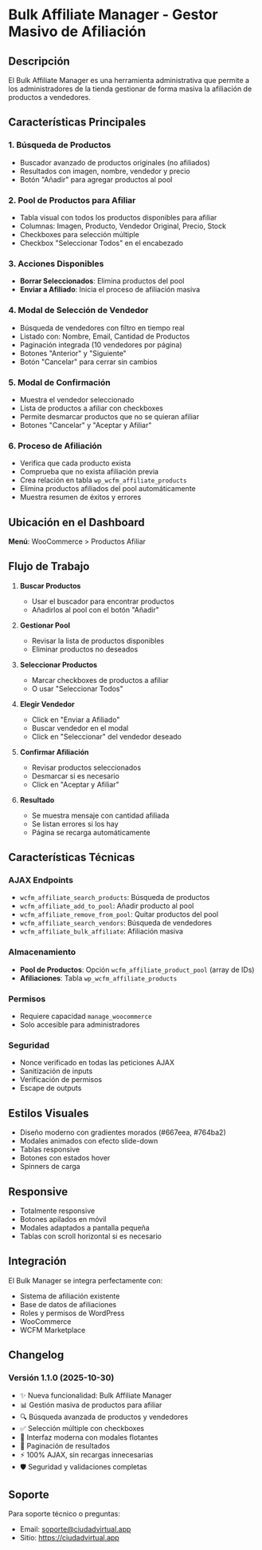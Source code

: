 # Bulk Affiliate Manager - Gestor Masivo de Afiliación

## Descripción

El Bulk Affiliate Manager es una herramienta administrativa que permite a los administradores de la tienda gestionar de forma masiva la afiliación de productos a vendedores.

## Características Principales

### 1. **Búsqueda de Productos**
- Buscador avanzado de productos originales (no afiliados)
- Resultados con imagen, nombre, vendedor y precio
- Botón "Añadir" para agregar productos al pool

### 2. **Pool de Productos para Afiliar**
- Tabla visual con todos los productos disponibles para afiliar
- Columnas: Imagen, Producto, Vendedor Original, Precio, Stock
- Checkboxes para selección múltiple
- Checkbox "Seleccionar Todos" en el encabezado

### 3. **Acciones Disponibles**
- **Borrar Seleccionados**: Elimina productos del pool
- **Enviar a Afiliado**: Inicia el proceso de afiliación masiva

### 4. **Modal de Selección de Vendedor**
- Búsqueda de vendedores con filtro en tiempo real
- Listado con: Nombre, Email, Cantidad de Productos
- Paginación integrada (10 vendedores por página)
- Botones "Anterior" y "Siguiente"
- Botón "Cancelar" para cerrar sin cambios

### 5. **Modal de Confirmación**
- Muestra el vendedor seleccionado
- Lista de productos a afiliar con checkboxes
- Permite desmarcar productos que no se quieran afiliar
- Botones "Cancelar" y "Aceptar y Afiliar"

### 6. **Proceso de Afiliación**
- Verifica que cada producto exista
- Comprueba que no exista afiliación previa
- Crea relación en tabla `wp_wcfm_affiliate_products`
- Elimina productos afiliados del pool automáticamente
- Muestra resumen de éxitos y errores

## Ubicación en el Dashboard

**Menú**: WooCommerce > Productos Afiliar

## Flujo de Trabajo

1. **Buscar Productos**
   - Usar el buscador para encontrar productos
   - Añadirlos al pool con el botón "Añadir"

2. **Gestionar Pool**
   - Revisar la lista de productos disponibles
   - Eliminar productos no deseados

3. **Seleccionar Productos**
   - Marcar checkboxes de productos a afiliar
   - O usar "Seleccionar Todos"

4. **Elegir Vendedor**
   - Click en "Enviar a Afiliado"
   - Buscar vendedor en el modal
   - Click en "Seleccionar" del vendedor deseado

5. **Confirmar Afiliación**
   - Revisar productos seleccionados
   - Desmarcar si es necesario
   - Click en "Aceptar y Afiliar"

6. **Resultado**
   - Se muestra mensaje con cantidad afiliada
   - Se listan errores si los hay
   - Página se recarga automáticamente

## Características Técnicas

### AJAX Endpoints

- `wcfm_affiliate_search_products`: Búsqueda de productos
- `wcfm_affiliate_add_to_pool`: Añadir producto al pool
- `wcfm_affiliate_remove_from_pool`: Quitar productos del pool
- `wcfm_affiliate_search_vendors`: Búsqueda de vendedores
- `wcfm_affiliate_bulk_affiliate`: Afiliación masiva

### Almacenamiento

- **Pool de Productos**: Opción `wcfm_affiliate_product_pool` (array de IDs)
- **Afiliaciones**: Tabla `wp_wcfm_affiliate_products`

### Permisos

- Requiere capacidad `manage_woocommerce`
- Solo accesible para administradores

### Seguridad

- Nonce verificado en todas las peticiones AJAX
- Sanitización de inputs
- Verificación de permisos
- Escape de outputs

## Estilos Visuales

- Diseño moderno con gradientes morados (#667eea, #764ba2)
- Modales animados con efecto slide-down
- Tablas responsive
- Botones con estados hover
- Spinners de carga

## Responsive

- Totalmente responsive
- Botones apilados en móvil
- Modales adaptados a pantalla pequeña
- Tablas con scroll horizontal si es necesario

## Integración

El Bulk Manager se integra perfectamente con:
- Sistema de afiliación existente
- Base de datos de afiliaciones
- Roles y permisos de WordPress
- WooCommerce
- WCFM Marketplace

## Changelog

### Versión 1.1.0 (2025-10-30)
- ✨ Nueva funcionalidad: Bulk Affiliate Manager
- 📊 Gestión masiva de productos para afiliar
- 🔍 Búsqueda avanzada de productos y vendedores
- ✅ Selección múltiple con checkboxes
- 🎨 Interfaz moderna con modales flotantes
- 📄 Paginación de resultados
- ⚡ 100% AJAX, sin recargas innecesarias
- 🛡️ Seguridad y validaciones completas

## Soporte

Para soporte técnico o preguntas:
- Email: soporte@ciudadvirtual.app
- Sitio: https://ciudadvirtual.app

